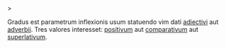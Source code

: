<!-- markdownlint-disable MD041 -->>
Gradus est parametrum inflexionis usum statuendo vim dati [adiectivi](adiectivum.md) aut [adverbii](adverbium.md). Tres valores interesset: [positivum](positivus.md) aut [comparativum](comparativus.md) aut [superlativum](superlativus.md).
